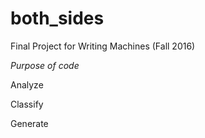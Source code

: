 # both_sides
Final Project for Writing Machines (Fall 2016)

*Purpose of code* 

Analyze 

Classify 

Generate 
